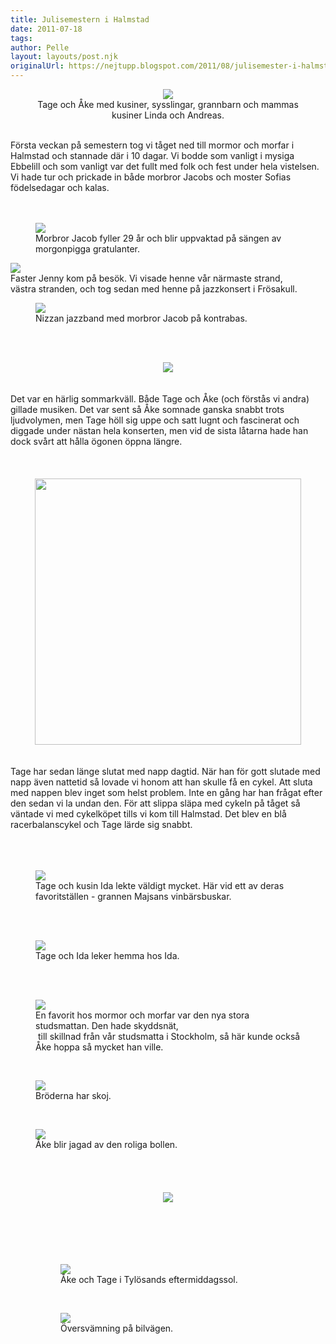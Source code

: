 ```yaml
---
title: Julisemestern i Halmstad
date: 2011-07-18
tags: 	
author: Pelle
layout: layouts/post.njk
originalUrl: https://nejtupp.blogspot.com/2011/08/julisemester-i-halmstad.html
---
```


<div style="text-align: center;">

<figure>
	<img src="../../../img/2011/07/Halmstad+-+Barn+pa%25CC%258A+Ebbehill-_MG_1056.jpg">
	<figcaption>Tage och Åke med kusiner, sysslingar, grannbarn och mammas kusiner Linda och Andreas.</td></tr></tbody></table><span class="Apple-style-span" style="color: #0000ee;"><u><span class="Apple-style-span" style="-webkit-text-decorations-in-effect: none; color: black;"></span></u></span><br><br></div>Första veckan på semestern tog vi tåget ned till mormor och morfar i Halmstad och stannade där i 10 dagar. Vi bodde som vanligt i mysiga Ebbelill och som vanligt var det fullt med folk och fest under hela vistelsen. Vi hade tur och prickade in både morbror Jacobs och moster Sofias födelsedagar och kalas.</div><span class="Apple-style-span" style="color: #0000ee;"><u><br></u></span></div><span class="Apple-style-span" style="color: #0000ee;"><u><br></u></span><br><span class="Apple-style-span" style="color: #0000ee;"><u><span class="Apple-style-span" style="-webkit-text-decorations-in-effect: none; color: black;"></span> </u></span></div><div class="p1">

<figure>
	<img src="../../../img/2011/07/Halmstad+-+Fo%25CC%2588delsedagskalas-_MG_0999.jpg">
	<figcaption>Morbror Jacob fyller 29 år och blir uppvaktad på sängen av morgonpigga gratulanter.</figcaption>
</figure>

<div class="p1" style="font: normal normal normal 12px/normal Times; margin-bottom: 12px; margin-left: 0px; margin-right: 0px; margin-top: 0px; text-align: center;"><span class="Apple-style-span" style="font-size: small;"></span></div><div> <img src="../../../img/2011/07/Halmstad+-+Blandat-_MG_1015.jpg">
	<figcaption>Faster Jenny kom på besök. Vi visade henne vår närmaste strand, <br>västra stranden, och tog sedan med henne på jazzkonsert i Frösakull.</figcaption>
</figure>



<figure>
	<img src="../../../img/2011/07/Halmstad+-+Nizzan+Jazz+Band-_MG_1102.jpg">
	<figcaption>Nizzan jazzband med morbror Jacob på kontrabas.</figcaption>
</figure>

<br><br><div class="separator" style="clear: both; text-align: center;"> <img src="../../../img/2011/07/Halmstad+-+Nizzan+Jazz+Band-_MG_1111.jpg"></div><br><br>Det var en härlig sommarkväll. Både Tage och Åke (och förstås vi andra) gillade musiken. Det var sent så Åke somnade ganska snabbt trots ljudvolymen, men Tage höll sig uppe och satt lugnt och fascinerat och diggade under nästan hela konserten, men vid de sista låtarna hade han dock svårt att hålla ögonen öppna längre.<br><br><br><br><div class="separator" style="clear: both; text-align: center;"> <img src="../../../img/2011/07/Halmstad+-+Blandat-_MG_1006.jpg" width="426"></div><br><br>Tage har sedan länge slutat med napp dagtid. När han för gott slutade med napp även nattetid så lovade vi honom att han skulle få en cykel. Att sluta med nappen blev inget som helst problem. Inte en gång har han frågat efter den sedan vi la undan den. För att slippa släpa med cykeln på tåget så väntade vi med cykelköpet tills vi kom till Halmstad. Det blev en blå racerbalanscykel och Tage lärde sig snabbt.<br><br><br></div><div><br></div><div>

<figure>
	<img src="../../../img/2011/07/Halmstad+-+Fo%25CC%2588delsedagskalas-_MG_1164.jpg">
	<figcaption>Tage och kusin Ida lekte väldigt mycket. Här vid ett av deras favoritställen - grannen Majsans vinbärsbuskar.</td></tr></tbody></table></div><div><br></div><div><br>

<figure>
	<img src="../../../img/2011/07/Halmstad+-+Hos+Josefine-_MG_1134.jpg">
	<figcaption>Tage och Ida leker hemma hos Ida.</figcaption>
</figure>

<br><br>

<figure>
	<img src="../../../img/2011/07/Halmstad+-+Studsmattan-_MG_1276.jpg">
	<figcaption>En favorit hos mormor och morfar var den nya stora studsmattan. Den hade skyddsnät,<br> till skillnad från vår studsmatta i Stockholm, så här kunde också Åke hoppa så mycket han ville.</figcaption>
</figure>

<br>

<figure>
	<img src="../../../img/2011/07/Halmstad+-+Studsmattan-_MG_1282.jpg">
	<figcaption>Bröderna har skoj.</figcaption>
</figure>

<br></div><div>

<figure>
	<img src="../../../img/2011/07/Halmstad+-+Studsmattan-_MG_1284.jpg">
	<figcaption>Åke blir jagad av den roliga bollen.</td></tr></tbody></table><br><div class="separator" style="clear: both; text-align: center;"><br></div><div class="separator" style="clear: both; text-align: center;"><br></div><div class="separator" style="clear: both; text-align: center;"><br></div><div class="separator" style="clear: both; text-align: center;"><br></div><div class="separator" style="clear: both; text-align: center;"> <img src="../../../img/2011/07/Halmstad+-+Studsmattan-_MG_1287.jpg"></div><br><br><div class="separator" style="clear: both; text-align: center;"><br></div><div class="separator" style="clear: both; text-align: -webkit-auto;"><br></div><br>

<figure>
	<img src="../../../img/2011/07/Halmstad+-+Tylo%25CC%2588sand-_MG_1251.jpg">
	<figcaption>Åke och Tage i Tylösands eftermiddagssol.</figcaption>
</figure>

<br>

<figure>
	<img src="../../../img/2011/07/Halmstad+-+Tylo%25CC%2588sand-_MG_1256.jpg">
	<figcaption>Översvämning på bilvägen.</td></tr></tbody></table></div>

